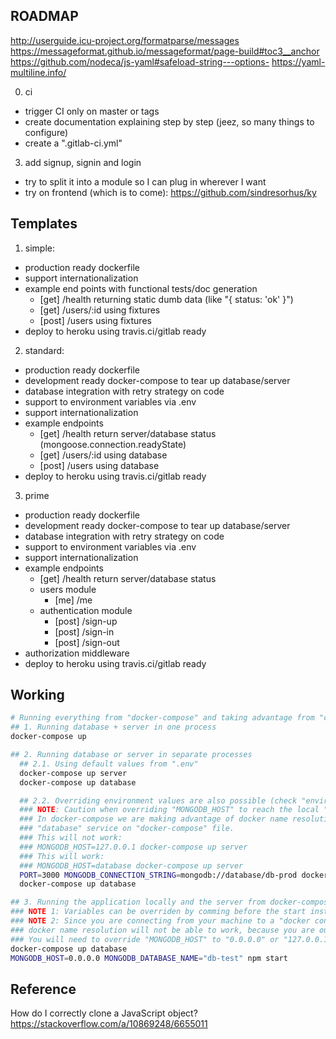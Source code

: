 ## ROADMAP

http://userguide.icu-project.org/formatparse/messages
https://messageformat.github.io/messageformat/page-build#toc3__anchor
https://github.com/nodeca/js-yaml#safeload-string---options-
https://yaml-multiline.info/

0. ci
  - trigger CI only on master or tags
  - create documentation explaining step by step (jeez, so many things to configure)
  - create a ".gitlab-ci.yml"
3. add signup, signin and login
  * try to split it into a module so I can plug in wherever I want
* try on frontend (which is to come): https://github.com/sindresorhus/ky

## Templates

1. simple:
  * production ready dockerfile
  * support internationalization
  * example end points with functional tests/doc generation
    * [get] /health returning static dumb data (like "{ status: 'ok' }")
    * [get] /users/:id using fixtures
    * [post] /users using fixtures
  * deploy to heroku using travis.ci/gitlab ready
2. standard:
  * production ready dockerfile
  * development ready docker-compose to tear up database/server
  * database integration with retry strategy on code
  * support to environment variables via .env
  * support internationalization
  * example endpoints
    * [get] /health return server/database status (mongoose.connection.readyState)
    * [get] /users/:id using database
    * [post] /users using database
  * deploy to heroku using travis.ci/gitlab ready
3. prime
  * production ready dockerfile
  * development ready docker-compose to tear up database/server
  * database integration with retry strategy on code
  * support to environment variables via .env
  * support internationalization
  * example endpoints
    * [get] /health return server/database status
    * users module
      * [me] /me
    * authentication module
      * [post] /sign-up
      * [post] /sign-in
      * [post] /sign-out
  * authorization middleware
  * deploy to heroku using travis.ci/gitlab ready

## Working

```sh
# Running everything from "docker-compose" and taking advantage from "container name resolution":
## 1. Running database + server in one process
docker-compose up

## 2. Running database or server in separate processes
  ## 2.1. Using default values from ".env"
  docker-compose up server
  docker-compose up database

  ## 2.2. Overriding environment values are also possible (check "environments" under "docker-compose.yml")
  ### NOTE: Caution when overriding "MONGODB_HOST" to reach the local "database" container.
  ### In docker-compose we are making advantage of docker name resolution to connect to the database, set as
  ### "database" service on "docker-compose" file.
  ### This will not work:
  ### MONGODB_HOST=127.0.0.1 docker-compose up server
  ### This will work:
  ### MONGODB_HOST=database docker-compose up server
  PORT=3000 MONGODB_CONNECTION_STRING=mongodb://database/db-prod docker-compose up server
  docker-compose up database

## 3. Running the application locally and the server from docker-compose
### NOTE 1: Variables can be overriden by comming before the start instruction.
### NOTE 2: Since you are connecting from your machine to a "docker container", the
### docker name resolution will not be able to work, because you are outside of its network.
### You will need to override "MONGODB_HOST" to "0.0.0.0" or "127.0.0.1" to be able to connect to it.
docker-compose up database
MONGODB_HOST=0.0.0.0 MONGODB_DATABASE_NAME="db-test" npm start
```

## Reference

How do I correctly clone a JavaScript object?
https://stackoverflow.com/a/10869248/6655011
